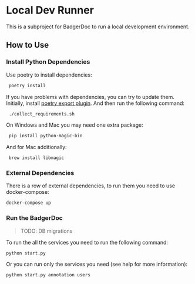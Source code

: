 # Local Dev Runner

This is a subproject for BadgerDoc to run a local development environment.

## How to Use

### Install Python Dependencies
Use poetry to install dependencies:
```bash
 poetry install
```

If you have problems with dependencies, you can try to update them. Initially, install [poetry export plugin](https://pypi.org/project/poetry-plugin-export/).
And then run the following command:
```bash
 ./collect_requirements.sh
```


On Windows and Mac you may need one extra package:
```bash
 pip install python-magic-bin
```
And for Mac additionally:
```bash
 brew install libmagic
```

### External Dependencies
There is a row of external dependencies, to run them you need to use docker-compose:
 ```bash
 docker-compose up
 ```

### Run the BadgerDoc

> TODO: DB migrations

To run the all the services you need to run the following command:
 ```bash
 python start.py
 ```
Or you can run only the services you need (see help for more information):
```bash
python start.py annotation users
 ```